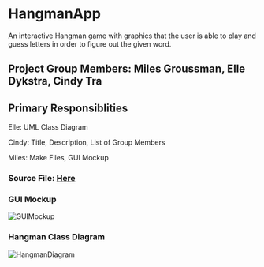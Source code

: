# HangmanApp
An interactive Hangman game with graphics that the user is able to play and guess letters in order to figure out the given word.

## Project Group Members: Miles Groussman, Elle Dykstra, Cindy Tra

## Primary Responsiblities 
Elle: UML Class Diagram 

Cindy: Title, Description, List of Group Members 

Miles: Make Files, GUI Mockup

### Source File: [Here](https://github.com/cindydtra/HangmanApp/tree/gh-pages/src/HangmanApp)

### GUI Mockup
![GUIMockup](https://github.com/cindydtra/HangmanApp/blob/gh-pages/Images/HangmanGUI.png?raw=true)

### Hangman Class Diagram
![HangmanDiagram](https://github.com/cindydtra/HangmanApp/blob/gh-pages/Images/hangman-diagram.png?raw=true)
